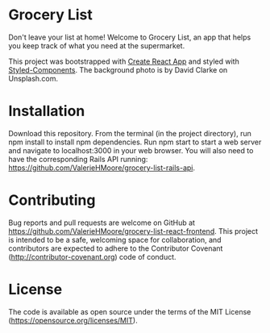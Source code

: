 # Grocery List

Don't leave your list at home! Welcome to Grocery List, an app that helps you keep track of what you need at the supermarket.

This project was bootstrapped with [Create React App](https://github.com/facebook/create-react-app) and styled with [Styled-Components](https://www.styled-components.com/). The background photo is by David Clarke on Unsplash.com.

# Installation
Download this repository. From the terminal (in the project directory), run npm install to install npm dependencies. Run npm start to start a web server and navigate to localhost:3000 in your web browser. You will also need to have the corresponding Rails API running: https://github.com/ValerieHMoore/grocery-list-rails-api.

# Contributing
Bug reports and pull requests are welcome on GitHub at https://github.com/ValerieHMoore/grocery-list-react-frontend. This project is intended to be a safe, welcoming space for collaboration, and contributors are expected to adhere to the Contributor Covenant (http://contributor-covenant.org) code of conduct.

# License
The code is available as open source under the terms of the MIT License (https://opensource.org/licenses/MIT).
